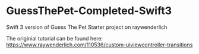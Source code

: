 # GuessThePet-Completed-Swift3
Swift 3 version of Guess The Pet Starter project on raywenderlich

The originial tutorial can be found here: https://www.raywenderlich.com/110536/custom-uiviewcontroller-transitions
